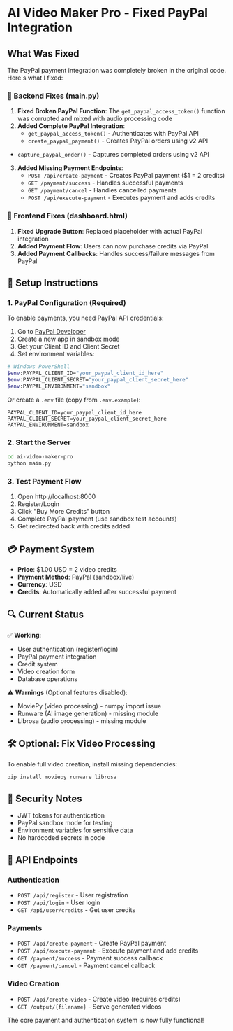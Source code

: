 # AI Video Maker Pro - Fixed PayPal Integration

## What Was Fixed

The PayPal payment integration was completely broken in the original code. Here's what I fixed:

### 🔧 Backend Fixes (main.py)

1. **Fixed Broken PayPal Function**: The `get_paypal_access_token()` function was corrupted and mixed with audio processing code
2. **Added Complete PayPal Integration**:
   - `get_paypal_access_token()` - Authenticates with PayPal API
   - `create_paypal_payment()` - Creates PayPal orders using v2 API
- `capture_paypal_order()` - Captures completed orders using v2 API

3. **Added Missing Payment Endpoints**:
   - `POST /api/create-payment` - Creates PayPal payment ($1 = 2 credits)
   - `GET /payment/success` - Handles successful payments
   - `GET /payment/cancel` - Handles cancelled payments
   - `POST /api/execute-payment` - Executes payment and adds credits

### 🎨 Frontend Fixes (dashboard.html)

1. **Fixed Upgrade Button**: Replaced placeholder with actual PayPal integration
2. **Added Payment Flow**: Users can now purchase credits via PayPal
3. **Added Payment Callbacks**: Handles success/failure messages from PayPal

## 🚀 Setup Instructions

### 1. PayPal Configuration (Required)

To enable payments, you need PayPal API credentials:

1. Go to [PayPal Developer](https://developer.paypal.com/)
2. Create a new app in sandbox mode
3. Get your Client ID and Client Secret
4. Set environment variables:

```bash
# Windows PowerShell
$env:PAYPAL_CLIENT_ID="your_paypal_client_id_here"
$env:PAYPAL_CLIENT_SECRET="your_paypal_client_secret_here"
$env:PAYPAL_ENVIRONMENT="sandbox"
```

Or create a `.env` file (copy from `.env.example`):
```
PAYPAL_CLIENT_ID=your_paypal_client_id_here
PAYPAL_CLIENT_SECRET=your_paypal_client_secret_here
PAYPAL_ENVIRONMENT=sandbox
```

### 2. Start the Server

```bash
cd ai-video-maker-pro
python main.py
```

### 3. Test Payment Flow

1. Open http://localhost:8000
2. Register/Login
3. Click "Buy More Credits" button
4. Complete PayPal payment (use sandbox test accounts)
5. Get redirected back with credits added

## 💳 Payment System

- **Price**: $1.00 USD = 2 video credits
- **Payment Method**: PayPal (sandbox/live)
- **Currency**: USD
- **Credits**: Automatically added after successful payment

## 🔍 Current Status

✅ **Working**:
- User authentication (register/login)
- PayPal payment integration
- Credit system
- Video creation form
- Database operations

⚠️ **Warnings** (Optional features disabled):
- MoviePy (video processing) - numpy import issue
- Runware (AI image generation) - missing module
- Librosa (audio processing) - missing module

## 🛠️ Optional: Fix Video Processing

To enable full video creation, install missing dependencies:

```bash
pip install moviepy runware librosa
```

## 🔐 Security Notes

- JWT tokens for authentication
- PayPal sandbox mode for testing
- Environment variables for sensitive data
- No hardcoded secrets in code

## 📝 API Endpoints

### Authentication
- `POST /api/register` - User registration
- `POST /api/login` - User login
- `GET /api/user/credits` - Get user credits

### Payments
- `POST /api/create-payment` - Create PayPal payment
- `POST /api/execute-payment` - Execute payment and add credits
- `GET /payment/success` - Payment success callback
- `GET /payment/cancel` - Payment cancel callback

### Video Creation
- `POST /api/create-video` - Create video (requires credits)
- `GET /output/{filename}` - Serve generated videos

The core payment and authentication system is now fully functional!